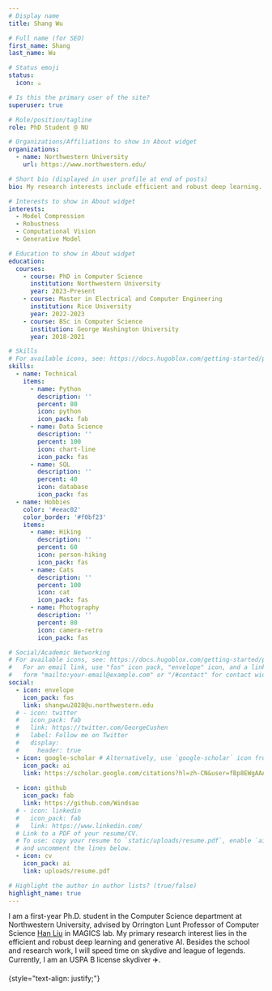 ```yaml
---
# Display name
title: Shang Wu

# Full name (for SEO)
first_name: Shang
last_name: Wu

# Status emoji
status:
  icon: ☕️

# Is this the primary user of the site?
superuser: true

# Role/position/tagline
role: PhD Student @ NU

# Organizations/Affiliations to show in About widget
organizations:
  - name: Northwestern University
    url: https://www.northwestern.edu/

# Short bio (displayed in user profile at end of posts)
bio: My research interests include efficient and robust deep learning.

# Interests to show in About widget
interests:
  - Model Compression
  - Robustness
  - Computational Vision
  - Generative Model

# Education to show in About widget
education:
  courses:
    - course: PhD in Computer Science
      institution: Northwestern University
      year: 2023-Present
    - course: Master in Electrical and Computer Engineering
      institution: Rice University
      year: 2022-2023
    - course: BSc in Computer Science
      institution: George Washington University
      year: 2018-2021

# Skills
# For available icons, see: https://docs.hugoblox.com/getting-started/page-builder/#icons
skills:
  - name: Technical
    items:
      - name: Python
        description: ''
        percent: 80
        icon: python
        icon_pack: fab
      - name: Data Science
        description: ''
        percent: 100
        icon: chart-line
        icon_pack: fas
      - name: SQL
        description: ''
        percent: 40
        icon: database
        icon_pack: fas
  - name: Hobbies
    color: '#eeac02'
    color_border: '#f0bf23'
    items:
      - name: Hiking
        description: ''
        percent: 60
        icon: person-hiking
        icon_pack: fas
      - name: Cats
        description: ''
        percent: 100
        icon: cat
        icon_pack: fas
      - name: Photography
        description: ''
        percent: 80
        icon: camera-retro
        icon_pack: fas

# Social/Academic Networking
# For available icons, see: https://docs.hugoblox.com/getting-started/page-builder/#icons
#   For an email link, use "fas" icon pack, "envelope" icon, and a link in the
#   form "mailto:your-email@example.com" or "/#contact" for contact widget.
social:
  - icon: envelope
    icon_pack: fas
    link: shangwu2028@u.northwestern.edu
  # - icon: twitter
  #   icon_pack: fab
  #   link: https://twitter.com/GeorgeCushen
  #   label: Follow me on Twitter
  #   display:
  #     header: true
  - icon: google-scholar # Alternatively, use `google-scholar` icon from `ai` icon pack
    icon_pack: ai
    link: https://scholar.google.com/citations?hl=zh-CN&user=fBp8EWgAAAAJ
  
  - icon: github
    icon_pack: fab
    link: https://github.com/Windsao
  # - icon: linkedin
  #   icon_pack: fab
  #   link: https://www.linkedin.com/
  # Link to a PDF of your resume/CV.
  # To use: copy your resume to `static/uploads/resume.pdf`, enable `ai` icons in `params.yaml`,
  # and uncomment the lines below.
  - icon: cv
    icon_pack: ai
    link: uploads/resume.pdf

# Highlight the author in author lists? (true/false)
highlight_name: true
---
```


I am a first-year Ph.D. student in the Computer Science department at Northwestern University, advised by Orrington Lunt Professor of Computer Science [Han Liu](https://www.mccormick.northwestern.edu/research-faculty/directory/profiles/liu-han.html) in MAGICS lab. My primary research interest lies in the efficient and robust deep learning and generative AI. Besides the school and research work, I will speed time on skydive and league of legends. Currently, I am an USPA B license skydiver :airplane:.



{style="text-align: justify;"}
